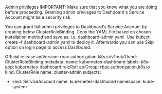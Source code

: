 Admin privileges
IMPORTANT: Make sure that you know what you are doing before proceeding. Granting admin privileges to Dashboard's Service Account might be a security risk.

You can grant full admin privileges to Dashboard's Service Account by creating below ClusterRoleBinding. Copy the YAML file based on chosen installation method and save as, i.e. dashboard-admin.yaml. Use kubectl create -f dashboard-admin.yaml to deploy it. Afterwards you can use Skip option on login page to access Dashboard.

Official release
apiVersion: rbac.authorization.k8s.io/v1beta1
kind: ClusterRoleBinding
metadata:
  name: kubernetes-dashboard
  labels:
    k8s-app: kubernetes-dashboard
roleRef:
  apiGroup: rbac.authorization.k8s.io
  kind: ClusterRole
  name: cluster-admin
subjects:
- kind: ServiceAccount
  name: kubernetes-dashboard
  namespace: kube-system